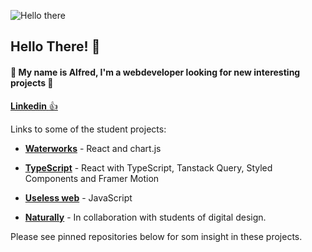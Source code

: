 ![Hello there](https://media1.giphy.com/media/xTiIzJSKB4l7xTouE8/giphy.gif?cid=ecf05e47q5co9c4o2xj65zykueoxvtcy86qq7e1gykh4wgnu&rid=giphy.gif&ct=g)

## Hello There!  :wave: ## 
#### :seedling: My name is **Alfred**, I'm a webdeveloper looking for new interesting projects :seedling: ####

<a href="https://www.linkedin.com/in/alfred-unenge-990b63256/" target="_blank">**Linkedin** :+1:</a>

Links to some of the student projects: 

- [**Waterworks**](https://waterworks-nine.vercel.app/) - React and chart.js

- [**TypeScript**](https://the-quote-machine.netlify.app/) - React with TypeScript, Tanstack Query, Styled Components and Framer Motion

- [**Useless web**](https://useless-sound.netlify.app/) - JavaScript

- [**Naturally**](https://naturallyfive.netlify.app/) - In collaboration with students of digital design. 

Please see pinned repositories below for som insight in these projects. 
